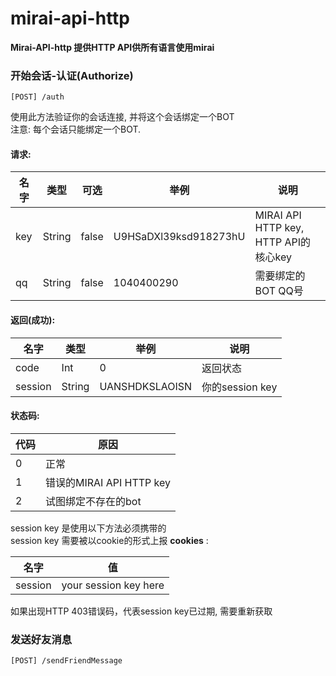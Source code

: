 # mirai-api-http

<b>
Mirai-API-http 提供HTTP API供所有语言使用mirai<br>
</b>

### 开始会话-认证(Authorize)

```
[POST] /auth
```
使用此方法验证你的会话连接, 并将这个会话绑定一个BOT<br>
注意: 每个会话只能绑定一个BOT.

#### 请求:<br>

|  名字    | 类型 | 可选 | 举例 | 说明 |
| --- | --- | --- | --- | --- |
| key  |  String |false|U9HSaDXl39ksd918273hU|MIRAI API HTTP key, HTTP API的核心key|
| qq   |  String |false|1040400290|需要绑定的BOT QQ号|


#### 返回(成功):<br>

|  名字    | 类型 | 举例 | 说明|
| --- | --- | ---  | --- |
| code |Int |0|返回状态|
| session |String |UANSHDKSLAOISN|你的session key|

#### 状态码:<br>

|  代码    | 原因|
| --- | --- |
| 0 | 正常 |
| 1 | 错误的MIRAI API HTTP key|
| 2 | 试图绑定不存在的bot|

 session key 是使用以下方法必须携带的</br>
 session key 需要被以cookie的形式上报 <b>cookies</b> :

|  名字  | 值 |
| --- | --- |
| session |your session key here |

如果出现HTTP 403错误码，代表session key已过期, 需要重新获取

### 发送好友消息

```
[POST] /sendFriendMessage
```

